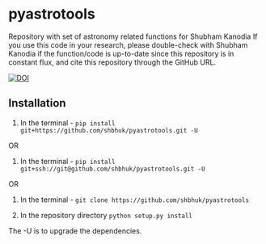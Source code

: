 # pyastrotools
 Repository with set of astronomy related functions for Shubham Kanodia
 If you use this code in your research, please double-check with Shubham Kanodia if the function/code is up-to-date since this repository is in constant flux, and cite this repository through the GitHub URL.

[![DOI](https://zenodo.org/badge/362150934.svg)](https://zenodo.org/badge/latestdoi/362150934)

## Installation

1. In the terminal - 
 `pip install git+https://github.com/shbhuk/pyastrotools.git -U`

OR
1. In the terminal - 
`pip install git+ssh://git@github.com/shbhuk/pyastrotools.git -U `

OR 

1. In the terminal - 
`git clone https://github.com/shbhuk/pyastrotools`

2. In the repository directory 
`python setup.py install`

The -U is to upgrade the dependencies.
